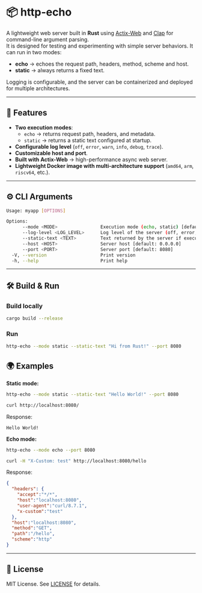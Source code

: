 # 📦 http-echo

A lightweight web server built in **Rust** using [Actix-Web](https://actix.rs/) and [Clap](https://docs.rs/clap) for command-line argument parsing.  
It is designed for testing and experimenting with simple server behaviors.
It can run in two modes:  

- **echo** → echoes the request path, headers, method, scheme and host.  
- **static** → always returns a fixed text.  

Logging is configurable, and the server can be containerized and deployed for multiple architectures.

---

## 🚀 Features

- **Two execution modes**:  
  - `echo` → returns request path, headers, and metadata.  
  - `static` → returns a static text configured at startup.  
- **Configurable log level** (`off`, `error`, `warn`, `info`, `debug`, `trace`).  
- **Customizable host and port**.  
- **Built with Actix-Web** → high-performance async web server.  
- **Lightweight Docker image with multi-architecture support** (`amd64`, `arm`, `riscv64`, etc.).  

---

## ⚙️ CLI Arguments

```bash
Usage: myapp [OPTIONS]

Options:
      --mode <MODE>                Execution mode (echo, static) [default: echo]
      --log-level <LOG_LEVEL>      Log level of the server (off, error, warn, info, debug, trace) [default: info]
      --static-text <TEXT>         Text returned by the server if execution mode is static [default: "Hello World!"]
      --host <HOST>                Server host [default: 0.0.0.0]
      --port <PORT>                Server port [default: 8080]
  -V, --version                    Print version
  -h, --help                       Print help
```

---

## 🛠️ Build & Run

### Build locally
```bash
cargo build --release
```

### Run
```bash
http-echo --mode static --static-text "Hi from Rust!" --port 8080
```

## 🌍 Examples

**Static mode:**
```bash
http-echo --mode static --static-text "Hello World!" --port 8080
```

```bash
curl http://localhost:8080/
```

Response:
```text
Hello World!
```

**Echo mode:**

```bash
http-echo --mode echo --port 8080
```

```bash
curl -H "X-Custom: test" http://localhost:8080/hello
```

Response:
```json
{
  "headers": {
    "accept":"*/*",
    "host":"localhost:8080",
    "user-agent":"curl/8.7.1",
    "x-custom":"test"
  },
  "host":"localhost:8080",
  "method":"GET",
  "path":"/hello",
  "scheme":"http"
}
```

---

## 📜 License

MIT License. See [LICENSE](LICENSE) for details.

